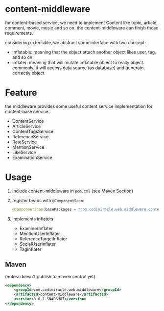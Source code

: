 # content-middleware
for content-based service, we need to implement Content like topic, article, comment, movie, music and so on. the content-middleware can finish those requirements.

considering extensible, we abstract some interface with two concept:

* Inflatable: meaning that the object attach another object likes user, tag, and so on.
* Inflater: meaning that will mutate inflatable object to really object. commonly, it will access data source (as database) and generate correctly object.

# Feature
the middleware provides some useful content service implementation for content-base service.
* ContentService
* ArticleService
* ContentTagsService
* ReferenceService
* RateService
* MentionService
* LikeService
* ExaminationService
# Usage
1. include content-middleware in `pom.xml` (see [Maven Section](#Maven))
2. register beans with `@ComponentScan`:
    
     ```java
     @ComponentScan(basePackages = "com.codimiracle.web.middleware.content")
     ```

3. implements inflaters
    
    * ExaminerInflater
    * MentionUserInflater
    * ReferenceTargetInflater
    * SocialUserInflater
    * TagInflater
## Maven
(notes: doesn't publish to maven central yet)
```xml
<dependency>
    <groupId>com.codimiracle.web.middleware</groupId>
    <artifactId>content-middleware</artifactId>
    <version>0.0.1-SNAPSHOT</version>
</dependency>
```

  
